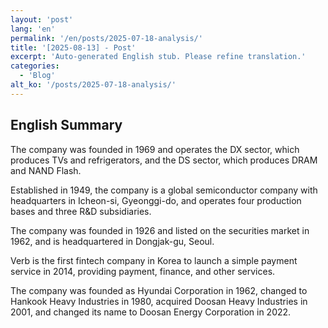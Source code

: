 ```yaml
---
layout: 'post'
lang: 'en'
permalink: '/en/posts/2025-07-18-analysis/'
title: '[2025-08-13] - Post'
excerpt: 'Auto-generated English stub. Please refine translation.'
categories:
  - 'Blog'
alt_ko: '/posts/2025-07-18-analysis/'
---
```


## English Summary


The company was founded in 1969 and operates the DX sector, which produces TVs and refrigerators, and the DS sector, which produces DRAM and NAND Flash.</p>


Established in 1949, the company is a global semiconductor company with headquarters in Icheon-si, Gyeonggi-do, and operates four production bases and three R&D subsidiaries.</p>


The company was founded in 1926 and listed on the securities market in 1962, and is headquartered in Dongjak-gu, Seoul.</p>


Verb is the first fintech company in Korea to launch a simple payment service in 2014, providing payment, finance, and other services.</p>


The company was founded as Hyundai Corporation in 1962, changed to Hankook Heavy Industries in 1980, acquired Doosan Heavy Industries in 2001, and changed its name to Doosan Energy Corporation in 2022.</p>

